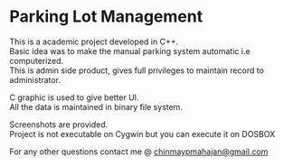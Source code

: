 # Parking Lot Management

This is a academic project developed in C++.<br />
Basic idea was to make the manual parking system automatic i.e computerized. <br />
This is admin side product, gives full privileges to maintain record to administrator. <br />

C graphic is used to give better UI. <br />
All the data is maintained in binary file system. <br />

Screenshots are provided. <br />
Project is not executable on Cygwin but you can execute it on DOSBOX <br />

For any other questions contact me @ chinmaypmahajan@gmail.com
